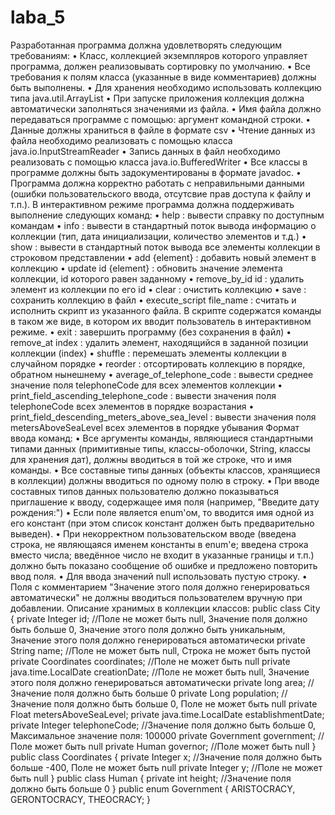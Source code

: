 # laba_5
Разработанная программа должна удовлетворять следующим требованиям:
    •	Класс, коллекцией экземпляров которого управляет программа, должен реализовывать сортировку по умолчанию.
    •	Все требования к полям класса (указанные в виде комментариев) должны быть выполнены.
    •	Для хранения необходимо использовать коллекцию типа java.util.ArrayList
    •	При запуске приложения коллекция должна автоматически заполняться значениями из файла.
    •	Имя файла должно передаваться программе с помощью: аргумент командной строки.
    •	Данные должны храниться в файле в формате csv
    •	Чтение данных из файла необходимо реализовать с помощью класса java.io.InputStreamReader
    •	Запись данных в файл необходимо реализовать с помощью класса java.io.BufferedWriter
    •	Все классы в программе должны быть задокументированы в формате javadoc.
    •	Программа должна корректно работать с неправильными данными (ошибки пользовательского ввода, отсутсвие прав доступа к файлу и т.п.).
В интерактивном режиме программа должна поддерживать выполнение следующих команд:
    •	help : вывести справку по доступным командам
    •	info : вывести в стандартный поток вывода информацию о коллекции (тип, дата инициализации, количество элементов и т.д.)
    •	show : вывести в стандартный поток вывода все элементы коллекции в строковом представлении
    •	add {element} : добавить новый элемент в коллекцию
    •	update id {element} : обновить значение элемента коллекции, id которого равен заданному
    •	remove_by_id id : удалить элемент из коллекции по его id
    •	clear : очистить коллекцию
    •	save : сохранить коллекцию в файл
    •	execute_script file_name : считать и исполнить скрипт из указанного файла. В скрипте содержатся команды в таком же виде, в котором их вводит пользователь в интерактивном режиме.
    •	exit : завершить программу (без сохранения в файл)
    •	remove_at index : удалить элемент, находящийся в заданной позиции коллекции (index)
    •	shuffle : перемешать элементы коллекции в случайном порядке
    •	reorder : отсортировать коллекцию в порядке, обратном нынешнему
    •	average_of_telephone_code : вывести среднее значение поля telephoneCode для всех элементов коллекции
    •	print_field_ascending_telephone_code : вывести значения поля telephoneCode всех элементов в порядке возрастания
    •	print_field_descending_meters_above_sea_level : вывести значения поля metersAboveSeaLevel всех элементов в порядке убывания
Формат ввода команд:
    •	Все аргументы команды, являющиеся стандартными типами данных (примитивные типы, классы-оболочки, String, классы для хранения дат), должны вводиться в той же строке, что и имя команды.
    •	Все составные типы данных (объекты классов, хранящиеся в коллекции) должны вводиться по одному полю в строку.
    •	При вводе составных типов данных пользователю должно показываться приглашение к вводу, содержащее имя поля (например, "Введите дату рождения:")
    •	Если поле является enum'ом, то вводится имя одной из его констант (при этом список констант должен быть предварительно выведен).
    •	При некорректном пользовательском вводе (введена строка, не являющаяся именем константы в enum'е; введена строка вместо числа; введённое число не входит в указанные границы и т.п.) должно быть показано сообщение об ошибке и предложено повторить ввод поля.
    •	Для ввода значений null использовать пустую строку.
    •	Поля с комментарием "Значение этого поля должно генерироваться автоматически" не должны вводиться пользователем вручную при добавлении.
Описание хранимых в коллекции классов:
public class City {
    private Integer id; //Поле не может быть null, Значение поля должно быть больше 0, Значение этого поля должно быть уникальным, Значение этого поля должно генерироваться автоматически
    private String name; //Поле не может быть null, Строка не может быть пустой
    private Coordinates coordinates; //Поле не может быть null
    private java.time.LocalDate creationDate; //Поле не может быть null, Значение этого поля должно генерироваться автоматически
    private long area; //Значение поля должно быть больше 0
    private Long population; //Значение поля должно быть больше 0, Поле не может быть null
    private Float metersAboveSeaLevel;
    private java.time.LocalDate establishmentDate;
    private Integer telephoneCode; //Значение поля должно быть больше 0, Максимальное значение поля: 100000
    private Government government; //Поле может быть null
    private Human governor; //Поле может быть null
}
public class Coordinates {
    private Integer x; //Значение поля должно быть больше -400, Поле не может быть null
    private Integer y; //Поле не может быть null
}
public class Human {
    private int height; //Значение поля должно быть больше 0
}
public enum Government {
    ARISTOCRACY,
    GERONTOCRACY,
    THEOCRACY;
}

